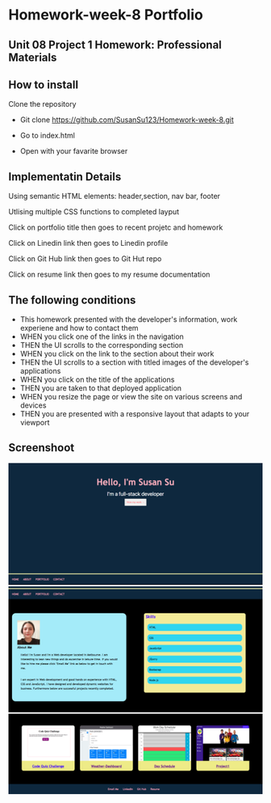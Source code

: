 # Homework-week-8 Portfolio

## Unit 08 Project 1 Homework: Professional Materials

## How to install

Clone the repository
* Git clone https://github.com/SusanSu123/Homework-week-8.git

* Go to index.html

* Open with your favarite browser


## Implementatin Details

Using semantic HTML elements: header,section, nav bar, footer

Utlising multiple CSS functions to completed layput

Click on portfolio title then goes to recent projetc and homework

Click on Linedin link then goes to Linedin profile

Click on Git Hub link then goes to Git Hut repo

Click on resume link then goes to my resume documentation


## The following conditions

* This homework presented with the developer's information, work experiene and how to contact them
* WHEN you click one of the links in the navigation
* THEN the UI scrolls to the corresponding section
* WHEN you click on the link to the section about their work
* THEN the UI scrolls to a section with titled images of the developer's applications
* WHEN you click on the title of the applications
* THEN you are taken to that deployed application
* WHEN you resize the page or view the site on various screens and devices
* THEN you are presented with a responsive layout that adapts to your viewport

## Screenshoot

![demo](/assets/Images/one.png)
![demo](/assets/Images/two.png)
![demo](/assets/Images/three.png)


  
